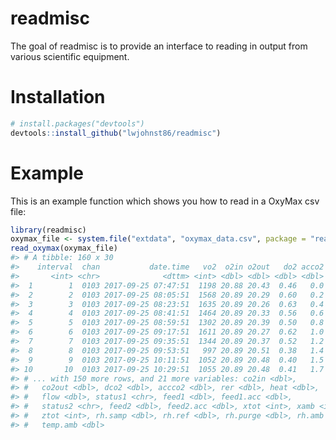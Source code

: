 
<!-- README.md is generated from README.Rmd. Please edit that file -->
readmisc
========

The goal of readmisc is to provide an interface to reading in output from various scientific equipment.

Installation
============

``` r
# install.packages("devtools")
devtools::install_github("lwjohnst86/readmisc")
```

Example
=======

This is an example function which shows you how to read in a OxyMax csv file:

``` r
library(readmisc)
oxymax_file <- system.file("extdata", "oxymax_data.csv", package = "readmisc")
read_oxymax(oxymax_file)
#> # A tibble: 160 x 30
#>    interval  chan           date.time   vo2  o2in o2out   do2 acco2  vco2
#>       <int> <chr>              <dttm> <int> <dbl> <dbl> <dbl> <dbl> <int>
#>  1        1  0103 2017-09-25 07:47:51  1198 20.88 20.43  0.46   0.0   991
#>  2        2  0103 2017-09-25 08:05:51  1568 20.89 20.29  0.60   0.2  1354
#>  3        3  0103 2017-09-25 08:23:51  1635 20.89 20.26  0.63   0.4  1410
#>  4        4  0103 2017-09-25 08:41:51  1464 20.89 20.33  0.56   0.6  1244
#>  5        5  0103 2017-09-25 08:59:51  1302 20.89 20.39  0.50   0.8  1151
#>  6        6  0103 2017-09-25 09:17:51  1611 20.89 20.27  0.62   1.0  1400
#>  7        7  0103 2017-09-25 09:35:51  1344 20.89 20.37  0.52   1.2  1145
#>  8        8  0103 2017-09-25 09:53:51   997 20.89 20.51  0.38   1.4   845
#>  9        9  0103 2017-09-25 10:11:51  1052 20.89 20.48  0.40   1.5   904
#> 10       10  0103 2017-09-25 10:29:51  1055 20.89 20.48  0.41   1.7   924
#> # ... with 150 more rows, and 21 more variables: co2in <dbl>,
#> #   co2out <dbl>, dco2 <dbl>, accco2 <dbl>, rer <dbl>, heat <dbl>,
#> #   flow <dbl>, status1 <chr>, feed1 <dbl>, feed1.acc <dbl>,
#> #   status2 <chr>, feed2 <dbl>, feed2.acc <dbl>, xtot <int>, xamb <int>,
#> #   ztot <int>, rh.samp <dbl>, rh.ref <dbl>, rh.purge <dbl>, rh.amb <dbl>,
#> #   temp.amb <dbl>
```
